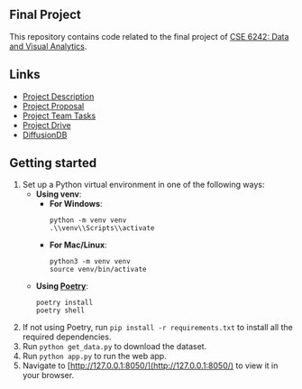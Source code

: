 ## Final Project
This repository contains code related to the final project of
[CSE 6242: Data and Visual Analytics](https://omscs.gatech.edu/cse-6242-data-visual-analytics).

## Links
- [Project Description](https://docs.google.com/document/d/e/2PACX-1vSlYrMw402tL3F95ay-AaptTdF80UOER-gne_O0kqbuuk6WXrlsjwaYjjS0Jyl95dXYyDLjh9DR1mln/pub)
- [Project Proposal](https://docs.google.com/document/d/1DTW47zXW2rzbVkHM4GLeFzOclJOMAuph4Z5-gXX5k5c/edit)
- [Project Team Tasks](https://docs.google.com/document/d/1n_YQuL9-CeGPTlXEqUlfWlNgd00ygJ2FoBVJS8xYR94/edit)
- [Project Drive](https://drive.google.com/drive/folders/1tlR_83Kof5RTz8a66ZOJtygNr57252UU)
- [DiffusionDB](https://github.com/poloclub/diffusiondb)

## Getting started

1. Set up a Python virtual environment in one of the following ways:
    - **Using venv**:
        - **For Windows**:
            ```
            python -m venv venv
            .\\venv\\Scripts\\activate
            ```
        - **For Mac/Linux**:
            ```
            python3 -m venv venv
            source venv/bin/activate
            ```
    - **Using [Poetry](https://python-poetry.org/docs/)**:
        ```
        poetry install
        poetry shell
        ```
2. If not using Poetry, run `pip install -r requirements.txt` to install all the required dependencies.
3. Run `python get_data.py` to download the dataset.
4. Run `python app.py` to run the web app.
5. Navigate to [http://127.0.0.1:8050/](http://127.0.0.1:8050/) to view it in your browser.